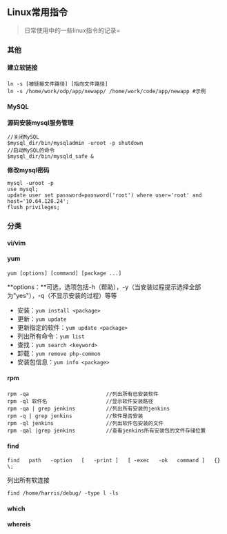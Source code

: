 

## Linux常用指令

> 日常使用中的一些linux指令的记录=

### 其他

#### 建立软链接

```
ln -s [被链接文件路径] [指向文件路径]
ln -s /home/work/odp/app/newapp/ /home/work/code/app/newapp	#示例
```

#### MySQL

**源码安装mysql服务管理**

```
//关闭MySQL
$mysql_dir/bin/mysqladmin -uroot -p shutdown
//启动MySQL的命令
$mysql_dir/bin/mysqld_safe &
```

**修改mysql密码**

```
mysql -uroot -p
use mysql;
update user set password=password('root') where user='root' and host='10.64.128.24';
flush privileges;
```



### 分类

#### vi/vim



#### yum

```
yum [options] [command] [package ...]
```

**options：**可选，选项包括-h（帮助），-y（当安装过程提示选择全部为"yes"），-q（不显示安装的过程）等等

- 安装：`yum install <package>`
- 更新：`yum update`
- 更新指定的软件：`yum update <package>`
- 列出所有命令：`yum list`
- 查找：`yum search <keyword>` 
- 卸载：`yum remove php-common`
- 安装包信息：`yum info <package>`

#### rpm

```
rpm -qa			  				//列出所有已安装软件
rpm -ql 软件名					  //显示软件安装路径
rpm -qa | grep jenkins 			//列出所有安装的jenkins
rpm -q | grep jenkins			//软件是否安装
rpm -ql jenkins					//列出软件包安装的文件
rpm -qal |grep jenkins 			//查看jenkins所有安装包的文件存储位置
```

#### find

```
find   path   -option   [   -print ]   [ -exec   -ok   command ]   {} \;
```

列出所有软连接

```
find /home/harris/debug/ -type l -ls 
```

#### which

#### whereis

